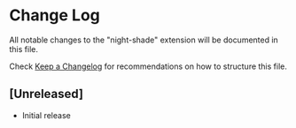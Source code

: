 # Change Log

All notable changes to the "night-shade" extension will be documented in this file.

Check [Keep a Changelog](http://keepachangelog.com/) for recommendations on how to structure this file.

## [Unreleased]

- Initial release
